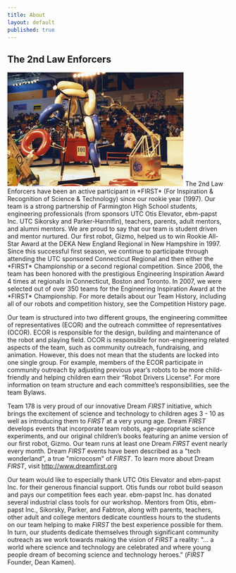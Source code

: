 ```yaml
---
title: About
layout: default
published: true
---
```


## The 2nd Law Enforcers

<img src="/assets/img/gizmo-playing.jpg" alt="Gizmo" style="width:400px;" class="float-left">
The 2nd Law Enforcers have been an active participant in *FIRST* (For Inspiration & Recognition of Science & Technology) since our rookie year (1997). Our team is a strong partnership of Farmington High School students, engineering professionals (from sponsors UTC Otis Elevator, ebm-papst Inc. UTC Sikorsky and Parker-Hannifin), teachers, parents, adult mentors, and alumni mentors. We are proud to say that our team is student driven and mentor nurtured. Our first robot, Gizmo, helped us to win Rookie All-Star Award at the DEKA New England Regional in New Hampshire in 1997. Since this successful first season, we continue to participate through attending the UTC sponsored Connecticut Regional and then either the *FIRST* Championship or a second regional competition. Since 2006, the team has been honored with the prestigious Engineering Inspiration Award 4 times at regionals in Connecticut, Boston and Toronto. In 2007, we were selected out of over 350 teams for the Engineering Inspiration Award at the *FIRST* Championship. For more details about our Team History, including all of our robots and competition history, see the Competition History page.

Our team is structured into two different groups, the engineering committee of representatives (ECOR) and the outreach committee of representatives (OCOR). ECOR is responsible for the design, building and maintenance of the robot and playing field. OCOR is responsible for non-engineering related aspects of the team, such as community outreach, fundraising, and animation. However, this does not mean that the students are locked into one single group. For example, members of the ECOR participate in community outreach by adjusting previous year’s robots to be more child-friendly and helping children earn their “Robot Drivers License”. For more information on team structure and each committee’s responsibilities, see the team Bylaws.

Team 178 is very proud of our innovative Dream *FIRST* initiative, which brings the excitement of science and technology to children ages 3 - 10 as well as introducing them to *FIRST* at a very young age. Dream *FIRST* develops events that incorporate team robots, age-appropriate science experiments, and our original children’s books featuring an anime version of our first robot, Gizmo. Our team runs at least one Dream *FIRST* event nearly every month. Dream *FIRST* events have been described as a "tech wonderland", a true "microcosm" of *FIRST*. To learn more about Dream *FIRST*, visit http://www.dreamfirst.org


Our team would like to especially thank UTC Otis Elevator and ebm-papst Inc. for their generous financial support. Otis funds our robot build season and pays our competition fees each year. ebm-papst Inc. has donated several industrial class tools for our workshop. Mentors from Otis, ebm-papst Inc., Sikorsky, Parker, and Fabtron, along with parents, teachers, other adult and college mentors dedicate countless hours to the students on our team helping to make *FIRST* the best experience possible for them. In turn, our students dedicate themselves through significant community outreach as we work towards making the vision of *FIRST* a reality: "... a world where science and technology are celebrated and where young people dream of becoming science and technology heroes." (*FIRST* Founder, Dean Kamen).
